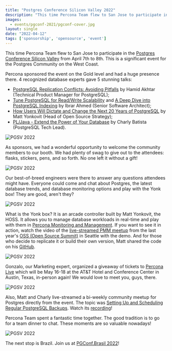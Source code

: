 ```yaml
---
title: "Postgres Conference Silicon Valley 2022"
description: "This time Percona Team flew to San Jose to participate in the Postgres Conference Silicon Valley from April 7th to 8th. This is a significant event for the Postgres Community on the West Coast. "
images:
  - events/pgconf-2021/pgconf-cover.jpg
layout: single
date: "2022-04-12"
tags: ['sponsorship', 'opensource', 'event']
---
```


This time Percona Team flew to San Jose to participate in the [Postgres Conference Silicon Valley](https://postgresconf.org/conferences/SV2022) from April 7th to 8th. This is a significant event for the Postgres Community on the West Coast. 

Percona sponsored the event on the Gold level and had a huge presence there. 4 recognized database experts gave 5 stunning talks:

* [PostgreSQL Replication Conflicts: Avoiding Pitfalls](https://postgresconf.org/conferences/SV2022/program/proposals/postgresql-replication-conflicts-avoiding-pitfalls) by Hamid Akhtar (Technical Product Manager for PostgreSQL);
* [Tune PostgreSQL for Read/Write Scalability](https://postgresconf.org/conferences/SV2022/program/proposals/tune-postgresql-for-read-write-scalability) and [A Deep Dive into PostgreSQL Indexing](https://postgresconf.org/conferences/SV2022/program/proposals/a-deep-dive-into-postgresql-indexing-563e1a79-a2f8-4fa3-8208-31cb030bd07e) by Ibrar Ahmed (Senior Software Architect);
* [How Users Will Dictate and Change the Next 20 Years of PostgreSQL](https://postgresconf.org/conferences/SV2022/program/proposals/postgresql-performance-tuning-8c2c185e-23b3-44f8-aa22-294616a0c2fb) by Matt Yonkovit (Head of Open Source Strategy);
* [PL/Java - Extend the Power of Your Database](https://postgresconf.org/conferences/SV2022/program/proposals/pl-java-extend-the-power-of-your-database) by Charly Batista (PostgreSQL Tech Lead).

![PGSV 2022](/events/pgsv-2022/1.jpg)

As sponsors, we had a wonderful opportunity to welcome the community members to our booth. We had plenty of swag to give out to the attendees: flasks, stickers, pens, and so forth. No one left it without a gift! 

![PGSV 2022](/events/pgsv-2022/4.jpg)

Our best-of-breed engineers were there to answer any questions attendees might have. Everyone could come and chat about Postgres, the latest database trends, and database monitoring options and play with the Yonk box! They are good, aren't they?

![PGSV 2022](/events/pgsv-2022/2.jpg)

What is the Yonk box? It is an arcade controller built by Matt Yonkovit, the HOSS. It allows you to manage database workloads in real-time and play with them in [Percona Monitoring and Management](https://www.percona.com/software/database-tools/percona-monitoring-and-management). If you want to see it in action, watch the video of the [live-streamed PMM meetup](https://percona.community/events/percona-meetups/percona-meetup-for-pmm-october-2021/) from the last year's [OSS (Open Source Summit)](https://percona.community/events/open-source-summit-seattle-2021/) in Seattle with the demo. And for those who decide to replicate it or build their own version, Matt shared the code on his [GitHub](https://github.com/TheYonk/os-db-json-tester).

![PGSV 2022](/events/pgsv-2022/3.jpg)

Gonzalo, our Marketing expert, organized a giveaway of tickets to [Percona Live](https://www.percona.com/live/conferences) which will be May 16-18 at the AT&T Hotel and Conference Center in Austin, Texas, in-person again! We would love to meet you, guys, there.

![PGSV 2022](/events/pgsv-2022/5.png)

Also, Matt and Charly live-streamed a bi-weekly community meetup for Postgres directly from the event. The topic was [Setting Up and Scheduling Regular PostgreSQL Backups](http://percona.community/events/streams-pg/2022-04-08-setting-up-and-scheduling-regular-postgresql-backups/). Watch its [recording](https://www.youtube.com/watch?v=3OeX-gsdwFc)!

Percona Team spent a fantastic time together. The good tradition is to go for a team dinner to chat. These moments are so valuable nowadays! 

![PGSV 2022](/events/pgsv-2022/6.jpg)

The next stop is Brazil. Join us at [PGConf.Brasil 2022](https://www.pgconf.com.br/2022/)!
